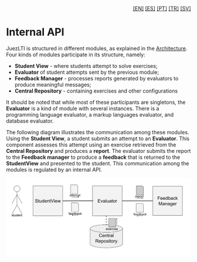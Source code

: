 <p align="right">
  <a href="README.md">[EN]</a>
  <a href="README_es.md">[ES]</a>
  <a href="README_pt.md">[PT]</a>
  <a href="README_tr.md">[TR]</a>
  <a href="README_sv.md">[SV]</a>
</p>


# Internal API

JuezLTI is structured in different modules, as explained in the [Architecture](../Architecture/README.md). Four kinds of modules participate in its structure, namely: 

 - **Student View** - where students attempt to solve exercises;
 - **Evaluator** of student attempts sent by the previous module;
 - **Feedback Manager** - processes reports generated by evaluators to produce meaningful  messages; 
 - **Central Repository** - containing exercises and other configurations

 It should be noted that while most of these participants are singletons, the **Evaluator** is a kind of module with several instances. There is a programming language evaluator, a markup languages evaluator, and database evaluator.

The following diagram illustrates the communication among these modules. Using the **Student View**,  a student submits an attempt to an **Evaluator**. This component assesses this attempt using an exercise retrieved from the **Central Repository** and produces a **report**. The evaluator submits the report to the **Feedback manager** to produce a **feedback** that is returned to the **StudentView** and presented to the student.  This communication among the modules is regulated by an internal API.

![Communication among modules](generic-evaluator-architecture.svg)


